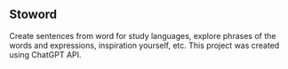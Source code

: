 ## Stoword

Create sentences from word for study languages, explore phrases of the words and expressions, inspiration yourself, etc. This project was created using ChatGPT API.
